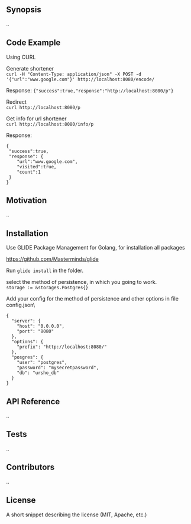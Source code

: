 ## Synopsis

..

## Code Example

Using CURL

Generate shortener\
`curl -H "Content-Type: application/json" -X POST -d '{"url":"www.google.com"}' http://localhost:8080/encode/`

Response:
`{"success":true,"response":"http://localhost:8080/p"}`

Redirect\
`curl http://localhost:8080/p  `

Get info for url shortener\
`curl http://localhost:8080/info/p  `

Response:
```
{
 "success":true,
 "response": {
    "url":"www.google.com",
    "visited":true,
    "count":1
 }
}
```

## Motivation

..

## Installation

Use GLIDE Package Management for Golang, for installation all packages 

https://github.com/Masterminds/glide

Run `glide install` in the folder.

select the method of persistence, in which you going to work.\
`storage := &storages.Postgres{}`

Add your config for the method of persistence and other options in file config.json\
```
{
  "server": {
    "host": "0.0.0.0",
    "port": "8080"
  },
  "options": {
    "prefix": "http://localhost:8080/"
  },
  "posgres": {
    "user": "postgres",
    "password": "mysecretpassword",
    "db": "ursho_db"
  }
}
```
## API Reference

..

## Tests

..

## Contributors

..

## License

A short snippet describing the license (MIT, Apache, etc.)